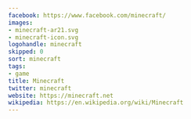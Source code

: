 ```yaml
---
facebook: https://www.facebook.com/minecraft/
images:
- minecraft-ar21.svg
- minecraft-icon.svg
logohandle: minecraft
skipped: 0
sort: minecraft
tags:
- game
title: Minecraft
twitter: minecraft
website: https://minecraft.net
wikipedia: https://en.wikipedia.org/wiki/Minecraft
---
```

